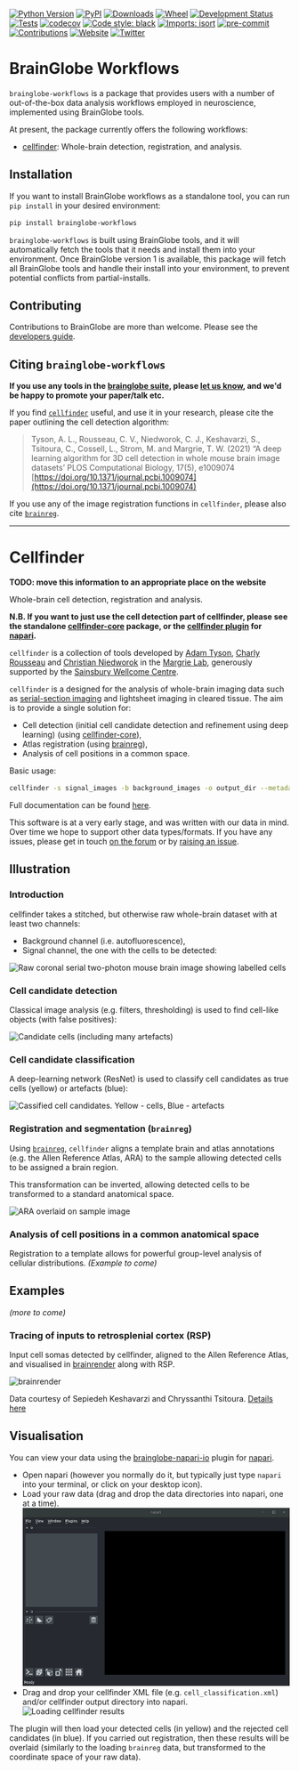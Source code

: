 [![Python Version](https://img.shields.io/pypi/pyversions/brainglobe-workflows.svg)](https://pypi.org/project/brainglobe-workflows)
[![PyPI](https://img.shields.io/pypi/v/brainglobe-workflows.svg)](https://pypi.org/project/brainglobe-workflows)
[![Downloads](https://pepy.tech/badge/brainglobe-workflows)](https://pepy.tech/project/brainglobe-workflows)
[![Wheel](https://img.shields.io/pypi/wheel/brainglobe-workflows.svg)](https://pypi.org/project/brainglobe-workflows)
[![Development Status](https://img.shields.io/pypi/status/brainglobe-workflows.svg)](https://github.com/brainglobe/brainglobe-workflows)
[![Tests](https://img.shields.io/github/workflow/status/brainglobe/brainglobe-workflows/tests)](
    https://github.com/brainglobe/brainglobe-workflows/actions)
[![codecov](https://codecov.io/gh/brainglobe/brainglobe-workflows/branch/master/graph/badge.svg?token=s3MweEFPhl)](https://codecov.io/gh/brainglobe/brainglobe-workflows)
[![Code style: black](https://img.shields.io/badge/code%20style-black-000000.svg)](https://github.com/python/black)
[![Imports: isort](https://img.shields.io/badge/%20imports-isort-%231674b1?style=flat&labelColor=ef8336)](https://pycqa.github.io/isort/)
[![pre-commit](https://img.shields.io/badge/pre--commit-enabled-brightgreen?logo=pre-commit&logoColor=white)](https://github.com/pre-commit/pre-commit)
[![Contributions](https://img.shields.io/badge/Contributions-Welcome-brightgreen.svg)](https://brainglobe.info/developers/index.html)
[![Website](https://img.shields.io/website?up_message=online&url=https%3A%2F%2Fbrainglobe.info)](https://brainglobe.info/documentation/brainglobe-workflows/index.html)
[![Twitter](https://img.shields.io/twitter/follow/brain_globe?style=social)](https://twitter.com/brain_globe)

# BrainGlobe Workflows

`brainglobe-workflows` is a package that provides users with a number of out-of-the-box data analysis workflows employed in neuroscience, implemented using BrainGlobe tools.

At present, the package currently offers the following workflows:

- [cellfinder](#cellfinder): Whole-brain detection, registration, and analysis.

## Installation

If you want to install BrainGlobe workflows as a standalone tool, you can run `pip install` in your desired environment:

```bash
pip install brainglobe-workflows
```

`brainglobe-workflows` is built using BrainGlobe tools, and it will automatically fetch the tools that it needs and install them into your environment.
Once BrainGlobe version 1 is available, this package will fetch all BrainGlobe tools and handle their install into your environment, to prevent potential conflicts from partial-installs.

## Contributing

Contributions to BrainGlobe are more than welcome.
Please see the [developers guide](https://brainglobe.info/developers/index.html).

## Citing `brainglobe-workflows`

**If you use any tools in the [brainglobe suite](https://brainglobe.info/documentation/index.html), please [let us know](mailto:code@adamltyson.com?subject=cellfinder), and we'd be happy to promote your paper/talk etc.**

If you find [`cellfinder`](#cellfinder) useful, and use it in your research, please cite the paper outlining the cell detection algorithm:
> Tyson, A. L., Rousseau, C. V., Niedworok, C. J., Keshavarzi, S., Tsitoura, C., Cossell, L., Strom, M. and Margrie, T. W. (2021) “A deep learning algorithm for 3D cell detection in whole mouse brain image datasets’ PLOS Computational Biology, 17(5), e1009074
[https://doi.org/10.1371/journal.pcbi.1009074](https://doi.org/10.1371/journal.pcbi.1009074)
>
If you use any of the image registration functions in `cellfinder`, please also cite [`brainreg`](https://github.com/brainglobe/brainreg#citing-brainreg).

---

# Cellfinder

**TODO: move this information to an appropriate place on the website**

Whole-brain cell detection, registration and analysis.

**N.B. If you want to just use the cell detection part of cellfinder, please see the standalone [cellfinder-core](https://github.com/brainglobe/cellfinder-core) package, or the [cellfinder plugin](https://github.com/brainglobe/cellfinder-napari) for [napari](https://napari.org/).**

`cellfinder` is a collection of tools developed by [Adam Tyson](https://github.com/adamltyson), [Charly Rousseau](https://github.com/crousseau) and [Christian Niedworok](https://github.com/cniedwor) in the [Margrie Lab](https://www.sainsburywellcome.org/web/groups/margrie-lab), generously supported by the [Sainsbury Wellcome Centre](https://www.sainsburywellcome.org/web/).

`cellfinder` is a designed for the analysis of whole-brain imaging data such as [serial-section imaging](https://sainsburywellcomecentre.github.io/OpenSerialSection/) and lightsheet imaging in cleared tissue.
The aim is to provide a single solution for:

- Cell detection (initial cell candidate detection and refinement using  deep learning) (using [cellfinder-core](https://github.com/brainglobe/cellfinder-core)),
- Atlas registration (using [brainreg](https://github.com/brainglobe/brainreg)),
- Analysis of cell positions in a common space.

Basic usage:

```bash
cellfinder -s signal_images -b background_images -o output_dir --metadata metadata
```

Full documentation can be found [here](https://brainglobe.info/documentation/cellfinder/index.html).

This software is at a very early stage, and was written with our data in mind.
Over time we hope to support other data types/formats.
If you have any issues, please get in touch [on the forum](https://forum.image.sc/tag/brainglobe) or by [raising an issue](https://github.com/brainglobe/cellfinder/issues/new/choose).

## Illustration

### Introduction

cellfinder takes a stitched, but otherwise raw whole-brain dataset with at least two channels:

- Background channel (i.e. autofluorescence),
- Signal channel, the one with the cells to be detected:

![Raw coronal serial two-photon mouse brain image showing labelled cells](https://raw.githubusercontent.com/brainglobe/cellfinder/master/resources/raw.png)

### Cell candidate detection

Classical image analysis (e.g. filters, thresholding) is used to find cell-like objects (with false positives):

![Candidate cells (including many artefacts)](https://raw.githubusercontent.com/brainglobe/cellfinder/master/resources/detect.png)

### Cell candidate classification

A deep-learning network (ResNet) is used to classify cell candidates as true cells (yellow) or artefacts (blue):

![Cassified cell candidates. Yellow - cells, Blue - artefacts](https://raw.githubusercontent.com/brainglobe/cellfinder/master/resources/classify.png)

### Registration and segmentation (`brainreg`)

Using [`brainreg`](https://github.com/brainglobe/brainreg), `cellfinder` aligns a template brain and atlas annotations (e.g. the Allen Reference Atlas, ARA) to the sample allowing detected cells to be assigned a brain region.

This transformation can be inverted, allowing detected cells to be transformed to a standard anatomical space.

![ARA overlaid on sample image](https://raw.githubusercontent.com/brainglobe/cellfinder/master/resources/register.png)

### Analysis of cell positions in a common anatomical space

Registration to a template allows for powerful group-level analysis of cellular distributions.
*(Example to come)*

## Examples

*(more to come)*

### Tracing of inputs to retrosplenial cortex (RSP)

Input cell somas detected by cellfinder, aligned to the Allen Reference Atlas, and visualised in [brainrender](https://github.com/brainglobe/brainrender) along
with RSP.

![brainrender](https://raw.githubusercontent.com/brainglobe/cellfinder/master/resources/brainrender.png)

Data courtesy of Sepiedeh Keshavarzi and Chryssanthi Tsitoura.
[Details here](https://www.youtube.com/watch?v=pMHP0o-KsoQ)

## Visualisation

You can view your data using the [brainglobe-napari-io](https://github.com/brainglobe/brainglobe-napari-io) plugin for [napari](https://github.com/napari/napari).

- Open napari (however you normally do it, but typically just type `napari` into your terminal, or click on your desktop icon).
- Load your raw data (drag and drop the data directories into napari, one at a time). ![Loading raw data](https://raw.githubusercontent.com/brainglobe/brainglobe-napari-io/master/resources/load_data.gif)
- Drag and drop your cellfinder XML file (e.g. `cell_classification.xml`) and/or cellfinder output directory into napari. ![Loading cellfinder results](https://raw.githubusercontent.com/brainglobe/brainglobe-napari-io/master/resources/load_results.gif)

The plugin will then load your detected cells (in yellow) and the rejected cell candidates (in blue).
If you carried out registration, then these results will be overlaid (similarly to the loading `brainreg` data, but transformed to the coordinate space of your raw data).
